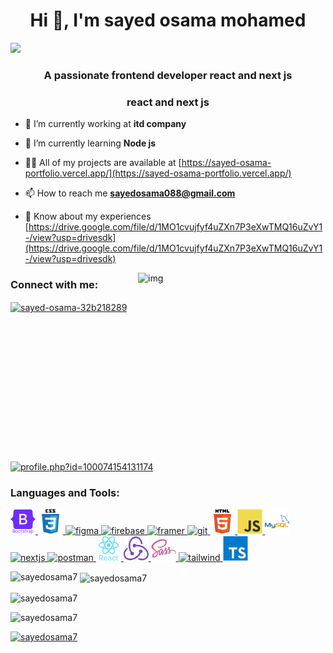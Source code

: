 <h1 align="center">Hi 👋, I'm sayed osama mohamed</h1> <img src="https://media.giphy.com/media/hvRJCLFzcasrR4ia7z/giphy.gif" width="30"></h1>

<h3 align="center">A passionate frontend developer react  and next js</h3>
<h3 align="center">react and next js</h3>

- 🔭 I’m currently working at **itd company**

- 🌱 I’m currently learning **Node js**

- 👨‍💻 All of my projects are available at [https://sayed-osama-portfolio.vercel.app/](https://sayed-osama-portfolio.vercel.app/)

- 📫 How to reach me **sayedosama088@gmail.com**

- 📄 Know about my experiences [https://drive.google.com/file/d/1MO1cvujfyf4uZXn7P3eXwTMQ16uZvY1-/view?usp=drivesdk](https://drive.google.com/file/d/1MO1cvujfyf4uZXn7P3eXwTMQ16uZvY1-/view?usp=drivesdk)

<img align="right" height="300" width="300"  src="https://sayed-osama-portfolio.vercel.app/images/my-photo.jpeg" alt="img" />

<h3 align="left">Connect with me:</h3>
<p align="left">
<a href="https://linkedin.com/in/sayed-osama-32b218289" target="blank"><img align="center" src="https://raw.githubusercontent.com/rahuldkjain/github-profile-readme-generator/master/src/images/icons/Social/linked-in-alt.svg" alt="sayed-osama-32b218289" height="30" width="40" /></a>
<a href="https://fb.com/profile.php?id=100074154131174" target="blank"><img align="center" src="https://raw.githubusercontent.com/rahuldkjain/github-profile-readme-generator/master/src/images/icons/Social/facebook.svg" alt="profile.php?id=100074154131174" height="30" width="40" /></a>
</p>

<h3 align="left">Languages and Tools:</h3>
<p align="left"> <a href="https://getbootstrap.com" target="_blank" rel="noreferrer"> <img src="https://raw.githubusercontent.com/devicons/devicon/master/icons/bootstrap/bootstrap-plain-wordmark.svg" alt="bootstrap" width="40" height="40"/> </a> <a href="https://www.w3schools.com/css/" target="_blank" rel="noreferrer"> <img src="https://raw.githubusercontent.com/devicons/devicon/master/icons/css3/css3-original-wordmark.svg" alt="css3" width="40" height="40"/> </a> <a href="https://www.figma.com/" target="_blank" rel="noreferrer"> <img src="https://www.vectorlogo.zone/logos/figma/figma-icon.svg" alt="figma" width="40" height="40"/> </a> <a href="https://firebase.google.com/" target="_blank" rel="noreferrer"> <img src="https://www.vectorlogo.zone/logos/firebase/firebase-icon.svg" alt="firebase" width="40" height="40"/> </a> <a href="https://www.framer.com/" target="_blank" rel="noreferrer"> <img src="https://www.vectorlogo.zone/logos/framer/framer-icon.svg" alt="framer" width="40" height="40"/> </a> <a href="https://git-scm.com/" target="_blank" rel="noreferrer"> <img src="https://www.vectorlogo.zone/logos/git-scm/git-scm-icon.svg" alt="git" width="40" height="40"/> </a> <a href="https://www.w3.org/html/" target="_blank" rel="noreferrer"> <img src="https://raw.githubusercontent.com/devicons/devicon/master/icons/html5/html5-original-wordmark.svg" alt="html5" width="40" height="40"/> </a> <a href="https://developer.mozilla.org/en-US/docs/Web/JavaScript" target="_blank" rel="noreferrer"> <img src="https://raw.githubusercontent.com/devicons/devicon/master/icons/javascript/javascript-original.svg" alt="javascript" width="40" height="40"/> </a> <a href="https://www.mysql.com/" target="_blank" rel="noreferrer"> <img src="https://raw.githubusercontent.com/devicons/devicon/master/icons/mysql/mysql-original-wordmark.svg" alt="mysql" width="40" height="40"/> </a> <a href="https://nextjs.org/" target="_blank" rel="noreferrer"> <img src="https://cdn.worldvectorlogo.com/logos/nextjs-2.svg" alt="nextjs" width="40" height="40"/> </a> <a href="https://postman.com" target="_blank" rel="noreferrer"> <img src="https://www.vectorlogo.zone/logos/getpostman/getpostman-icon.svg" alt="postman" width="40" height="40"/> </a> <a href="https://reactjs.org/" target="_blank" rel="noreferrer"> <img src="https://raw.githubusercontent.com/devicons/devicon/master/icons/react/react-original-wordmark.svg" alt="react" width="40" height="40"/> </a> <a href="https://redux.js.org" target="_blank" rel="noreferrer"> <img src="https://raw.githubusercontent.com/devicons/devicon/master/icons/redux/redux-original.svg" alt="redux" width="40" height="40"/> </a> <a href="https://sass-lang.com" target="_blank" rel="noreferrer"> <img src="https://raw.githubusercontent.com/devicons/devicon/master/icons/sass/sass-original.svg" alt="sass" width="40" height="40"/> </a> <a href="https://tailwindcss.com/" target="_blank" rel="noreferrer"> <img src="https://www.vectorlogo.zone/logos/tailwindcss/tailwindcss-icon.svg" alt="tailwind" width="40" height="40"/> </a> <a href="https://www.typescriptlang.org/" target="_blank" rel="noreferrer"> <img src="https://raw.githubusercontent.com/devicons/devicon/master/icons/typescript/typescript-original.svg" alt="typescript" width="40" height="40"/> </a> </p>

<p><img align="left" src="https://github-readme-stats.vercel.app/api/top-langs?username=sayedosama7&show_icons=true&locale=en&layout=compact" alt="sayedosama7" /></p>

<p>&nbsp;<img align="center" src="https://github-readme-stats.vercel.app/api?username=sayedosama7&show_icons=true&locale=en" alt="sayedosama7" /></p>

<p><img align="center" src="https://github-readme-streak-stats.herokuapp.com/?user=sayedosama7&" alt="sayedosama7" /></p>

<p align="left"> <img src="https://komarev.com/ghpvc/?username=sayedosama7&label=Profile%20views&color=0e75b6&style=flat" alt="sayedosama7" /> </p>

<p align="left"> <a href="https://github.com/ryo-ma/github-profile-trophy"><img src="https://github-profile-trophy.vercel.app/?username=sayedosama7" alt="sayedosama7" /></a> </p>
